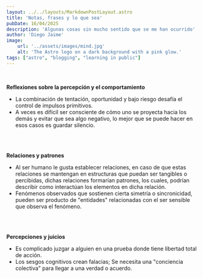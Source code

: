 ```yaml
---
layout: ../../layouts/MarkdownPostLayout.astro
title: 'Notas, frases y lo que sea'
pubDate: 16/04/2025
description: 'Algunas cosas sin mucho sentido que se me han ocurrido'
author: 'Diego Jaime'
image:
    url: '../assets/images/mind.jpg'
    alt: 'The Astro logo on a dark background with a pink glow.'
tags: ["astro", "blogging", "learning in public"]
---
```

<br>

**Reflexiones sobre la percepción y el comportamiento**

- La combinación de tentación, oportunidad y bajo riesgo desafía el control de impulsos primitivos.
- A veces es difícil ser consciente de cómo uno se proyecta hacia los demás y evitar que sea algo negativo, lo mejor que se puede hacer en esos casos es guardar silencio.
<br>
<br>

**Relaciones y patrones**

- Al ser humano le gusta establecer relaciones, en caso de que estas relaciones se mantengan en estructuras que puedan ser tangibles o percibidas, dichas relaciones formarían patrones, los cuales, podrían describir como interactúan los elementos en dicha relación.
- Fenómenos observados que sostienen cierta simetría o sincronicidad, pueden ser producto de "entidades" relacionadas con el ser sensible que observa el fenómeno.
<br>
<br>

**Percepciones y juicios**

- Es complicado juzgar a alguien en una prueba donde tiene libertad total de acción.
- Los sesgos cognitivos crean falacias; Se necesita una "conciencia colectiva" para llegar a una verdad o acuerdo.
